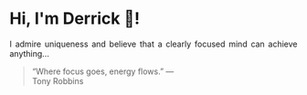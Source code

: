 # Hi, I'm Derrick 👋!
<p align="justify">I admire uniqueness and believe that a clearly focused mind can achieve anything...</p> 
<!-- #quote-start -->
<blockquote>&ldquo;Where focus goes, energy flows.&rdquo; &mdash; <footer>Tony Robbins</footer></blockquote>
<!-- #quote-end -->
